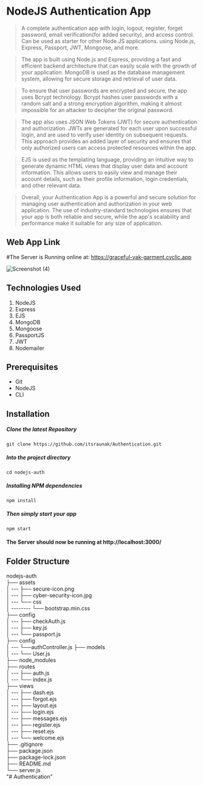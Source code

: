 # NodeJS Authentication App
> A complete authentication app with login, logout, register, forget password, email verification(for added security), and access control. Can be used as starter for other Node.JS applications. using Node.js, Express, Passport, JWT, Mongoose, and more. 

>The app is built using Node.js and Express, providing a fast and efficient backend architecture that can easily scale with the growth of your application. MongoDB is used as the database management system, allowing for secure storage and retrieval of user data.

>To ensure that user passwords are encrypted and secure, the app uses Bcrypt technology. Bcrypt hashes user passwords with a random salt and a strong encryption algorithm, making it almost impossible for an attacker to decipher the original password.

>The app also uses JSON Web Tokens (JWT) for secure authentication and authorization. JWTs are generated for each user upon successful login, and are used to verify user identity on subsequent requests. This approach provides an added layer of security and ensures that only authorized users can access protected resources within the app.

>EJS is used as the templating language, providing an intuitive way to generate dynamic HTML views that display user data and account information. This allows users to easily view and manage their account details, such as their profile information, login credentials, and other relevant data.

>Overall, your Authentication App is a powerful and secure solution for managing user authentication and authorization in your web application. The use of industry-standard technologies ensures that your app is both reliable and secure, while the app's scalability and performance make it suitable for any size of application.

## Web App Link

#The Server is Running online at: https://graceful-yak-garment.cyclic.app

![Screenshot (4)](https://user-images.githubusercontent.com/49118089/90341145-b776a900-e01a-11ea-93c8-4f6864a141c1.png)

## Technologies Used
1.  NodeJS
2.  Express
3.  EJS
4.  MongoDB
5.  Mongoose
6.  PassportJS
7.  JWT
8.  Nodemailer


## Prerequisites
- Git
- NodeJS
- CLI

## Installation

##### Clone the latest Repository

`git clone https://github.com/itsraunak/Authentication.git`

##### Into the project directory

`cd nodejs-auth`

##### Installing NPM dependencies

`npm install`

##### Then simply start your app

`npm start`

#### The Server should now be running at http://localhost:3000/

## Folder Structure

nodejs-auth <br>
├── assets <br>
│ --- ├── secure-icon.png <br>
│ --- ├── cyber-security-icon.jpg <br>
│ --- └── css <br>
│ -------- └── bootstrap.min.css <br>
├── config <br>
│ --- ├── checkAuth.js <br>
│ --- ├── key.js <br>
│ --- └── passport.js <br>
├── config <br>
│ --- └──authController.js
├── models <br>
│ --- └── User.js <br>
├── node_modules <br>
├── routes <br>
│ --- ├── auth.js <br>
│ --- └── index.js <br>
├── views <br>
│ --- ├── dash.ejs <br>
│ --- ├── forgot.ejs <br>
│ --- ├── layout.ejs <br>
│ --- ├── login.ejs <br>
│ --- ├── messages.ejs <br>
│ --- ├── register.ejs <br>
│ --- ├── reset.ejs <br>
│ --- └── welcome.ejs <br>
├── .gitignore <br>
├── package.json <br>
├── package-lock.json <br>
├── README.md <br>
└── server.js <br>
"# Authentication" 
